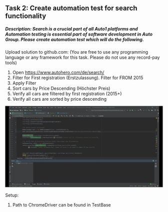 

## Task 2: Create automation test for search functionality
##### Description: Search is a crucial part of all Auto1 platforms and Automation testing is essential part of software development in Auto Group. Please create automation test which will do the following.
Upload solution to github.com: (You are free to use any programming language or any
framework for this task. Please do not use any record-pay tools)

1. Open https://www.autohero.com/de/search/
2. Filter for First registration (Erstzulassung). Filter for FROM 2015
3. Apply Filter
4. Sort cars by Price Descending (Höchster Preis)
5. Verify all cars are filtered by first registration (2015+)
6. Verify all cars are sorted by price descending


![Demo](https://github.com/ekorab/qa_challenge/blob/master/demo.gif)


Setup: 
1. Path to ChromeDriver can be found in TestBase